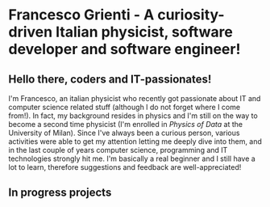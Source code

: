 # Francesco Grienti - A curiosity-driven Italian physicist, software developer and software engineer! 
## Hello there, coders and IT-passionates! 

I'm Francesco, an italian physicist who recently got passionate about IT and computer science related stuff (although I do not forget where I come from!).
In fact, my background resides in physics and I'm still on the way to become a second time physicist (I'm enrolled in _Physics of Data_ 
at the University of Milan). Since I've always been a curious person, various activities were able to get my attention letting me deeply dive 
into them, and in the last couple of years computer science, programming and IT technologies strongly hit me. 
I'm basically a real beginner and I still have a lot to learn, therefore suggestions and feedback are well-appreciated! 

## In progress projects 

